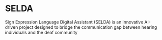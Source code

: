 # SELDA

Sign Expression Language Digital Assistant (SELDA) is an innovative AI-driven project
designed to bridge the communication gap between hearing individuals and the deaf community
